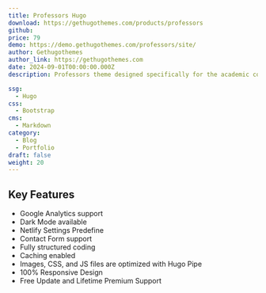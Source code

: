 ```yaml
---
title: Professors Hugo
download: https://gethugothemes.com/products/professors
github:
price: 79
demo: https://demo.gethugothemes.com/professors/site/
author: Gethugothemes
author_link: https://gethugothemes.com
date: 2024-09-01T00:00:00.000Z
description: Professors theme designed specifically for the academic community. Whether you're a professor, student, or researcher. You can use this theme to showcase your skills, experience, and accomplishments.

ssg:
  - Hugo
css:
  - Bootstrap
cms:
  - Markdown
category:
  - Blog
  - Portfolio
draft: false
weight: 20
---
```


## Key Features

- Google Analytics support
- Dark Mode available
- Netlify Settings Predefine
- Contact Form support
- Fully structured coding
- Caching enabled
- Images, CSS, and JS files are optimized with Hugo Pipe
- 100% Responsive Design
- Free Update and Lifetime Premium Support

